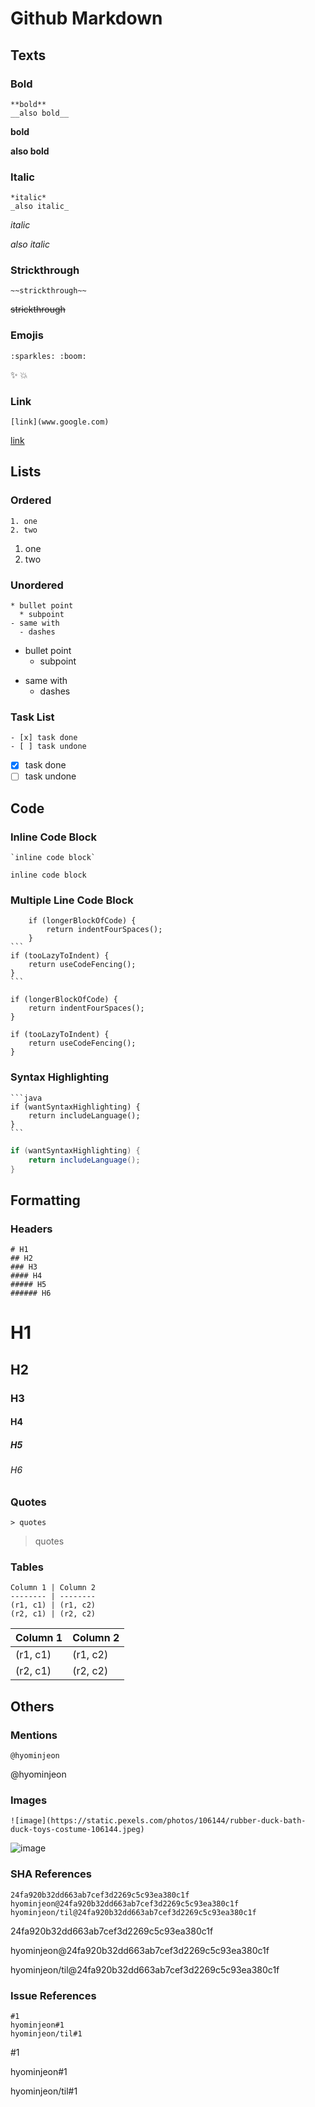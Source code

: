 # Github Markdown

## Texts

### Bold

```
**bold**
__also bold__
```
**bold**

__also bold__

### Italic

```
*italic*
_also italic_
```
*italic*

_also italic_

### Strickthrough

```
~~strickthrough~~
```
~~strickthrough~~

### Emojis

```
:sparkles: :boom:
```
:sparkles: :boom:

### Link

```
[link](www.google.com)
```
[link](www.google.com)

## Lists

### Ordered

```
1. one
2. two
```
1. one
2. two

### Unordered

```
* bullet point
  * subpoint
- same with
  - dashes
```
* bullet point
  * subpoint
- same with
  - dashes

### Task List

```
- [x] task done
- [ ] task undone
```
- [x] task done
- [ ] task undone

## Code

### Inline Code Block

```
`inline code block`
```
`inline code block`

### Multiple Line Code Block

````
    if (longerBlockOfCode) {
        return indentFourSpaces();
    }
```
if (tooLazyToIndent) {
	return useCodeFencing();
}
```
````
    if (longerBlockOfCode) {
        return indentFourSpaces();
    }
```
if (tooLazyToIndent) {
	return useCodeFencing();
}
```

### Syntax Highlighting

````
```java
if (wantSyntaxHighlighting) {
	return includeLanguage();
}
```
````

```java
if (wantSyntaxHighlighting) {
	return includeLanguage();
}
```

## Formatting

### Headers

```
# H1
## H2
### H3
#### H4
##### H5
###### H6
```
# H1
## H2
### H3
#### H4
##### H5
###### H6

### Quotes

```
> quotes
```
> quotes

### Tables

```
Column 1 | Column 2
-------- | --------
(r1, c1) | (r1, c2)
(r2, c1) | (r2, c2)
```
Column 1 | Column 2
-------- | --------
(r1, c1) | (r1, c2)
(r2, c1) | (r2, c2)

## Others

### Mentions

```
@hyominjeon
```
@hyominjeon

### Images

```
![image](https://static.pexels.com/photos/106144/rubber-duck-bath-duck-toys-costume-106144.jpeg)
```
![image](https://static.pexels.com/photos/106144/rubber-duck-bath-duck-toys-costume-106144.jpeg)

### SHA References

```
24fa920b32dd663ab7cef3d2269c5c93ea380c1f
hyominjeon@24fa920b32dd663ab7cef3d2269c5c93ea380c1f
hyominjeon/til@24fa920b32dd663ab7cef3d2269c5c93ea380c1f
```
24fa920b32dd663ab7cef3d2269c5c93ea380c1f

hyominjeon@24fa920b32dd663ab7cef3d2269c5c93ea380c1f

hyominjeon/til@24fa920b32dd663ab7cef3d2269c5c93ea380c1f

### Issue References

```
#1
hyominjeon#1
hyominjeon/til#1
```
#1

hyominjeon#1

hyominjeon/til#1
